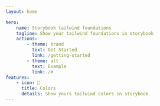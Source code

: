 ```yaml
---
layout: home

hero:
    name: Storybook tailwind foundations 
    tagline: Show your tailwind foundations in storybook 
    actions:
        - theme: brand
          text: Get Started
          link: /getting-started
        - theme: alt
          text: Example 
          link: /# 
features:
    - icon: 🎨
      title: Colors 
      details: Show yours tailwind colors in storybook 
---
```

